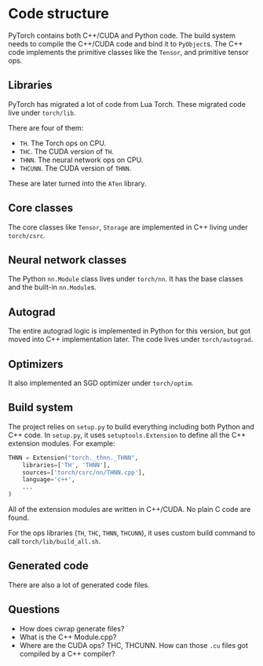 # Code structure

PyTorch contains both C++/CUDA and Python code.
The build system needs to compile the C++/CUDA code and bind it to `PyObject`s.
The C++ code implements the primitive classes like the `Tensor`, and primitive tensor ops.

## Libraries

PyTorch has migrated a lot of code from Lua Torch.
These migrated code live under `torch/lib`.

There are four of them:
* `TH`. The Torch ops on CPU.
* `THC`. The CUDA version of `TH`.
* `THNN`. The neural network ops on CPU.
* `THCUNN`. The CUDA version of `THNN`.

These are later turned into the `ATen` library.

## Core classes

The core classes like `Tensor`, `Storage` are implemented in C++ living under `torch/csrc`.

## Neural network classes

The Python `nn.Module` class lives under `torch/nn`.
It has the base classes and the built-in `nn.Module`s.

## Autograd

The entire autograd logic is implemented in Python for this version, but got moved into C++ implementation later.
The code lives under `torch/autograd`.

## Optimizers

It also implemented an SGD optimizer under `torch/optim`.

## Build system

The project relies on `setup.py` to build everything including both Python and C++ code.
In `setup.py`, it uses `setuptools.Extension` to define all the C++ extension modules.
For example:

```py
THNN = Extension("torch._thnn._THNN",
    libraries=['TH', 'THNN'],
    sources=['torch/csrc/nn/THNN.cpp'],
    language='c++',
    ...
)
```

All of the extension modules are written in C++/CUDA. No plain C code are found.

For the ops libraries (`TH`, `THC`, `THNN`, `THCUNN`), it uses custom build command to call `torch/lib/build_all.sh`.

## Generated code

There are also a lot of generated code files.


## Questions
* How does cwrap generate files?
* What is the C++ Module.cpp?
* Where are the CUDA ops? THC, THCUNN. How can those `.cu` files got compiled by a C++ compiler?
